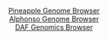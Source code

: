 <div id="Pineapple_Genome_Browser" align="center">
  <a href="https://igv.org/app/?sessionURL=blob:zZNRb5swFIX_i6VWm0TAhgABqZpo1yxp2qxtxtBaVciAIW7BJrYhTaL893nVpr10UvOwaZIf7Cvb95zjzzvQEyEpZyAEtolcEyFgALnk6wVu2prMcUMkCEtcS2IAQUoiCMsJCHegxFLh.PZSn1wq1crQsqhqBw1mFTelY.IGbznDa2nmvLHOeF3jjAusuJDWqcA9t2jVD9Ykw21r6t6O6VoFVtjCdbvkTHKrJaxK1_q.9FcprQjjDUmbrlb0RUCq9WiNhVniD1GyiPKcSDkjm2lxEs2m0VfnPL775J3dxZ8nSewlxwtaMaw6QU4mj8E02_jLx.6buxqTI3s8GgaUzpOL6Q0_cj4enz.3VBB5gnw0GkLbcx0dDWUFef6fXOtBD3Q.RGcTqG5vHucjNDoduytpb1Beoasj._R150OwN0DN806zAPKl8EMEDQd6hmt7gx9TNDIgDHQ.glMQ3j8YQAmcP.nt9zugNq0mBkiy6l7gMQAXBREgHAQQ.igIbHfoD2EQoL2xA52o_1644_g28KEd2baXlrRWGucilayVJmbM7PPSrLYHpjmfxUNxrVDvq3U2ubohncfGi.T6aVb9IUsD6NYvD6iNvkXRP.HuLUJMlR0KW78d88tJpL_X9trduvGqcOLoyya5uJs08NWAXG33sHBKLhqs9H5d0cufvPVYUMyULvRU0ozWVG0SnSNfgxDZjsYW5LzmmkMgquwdNKCBXPj.N57O_mH_HQ--">Pineapple Genome Browser</a>
</div>
<div id="Alphonso_Genome_Browser" align="center">
  <a href="https://igv.org/app/?sessionURL=blob:zZLtbtowGEbvxRLVJoV8AiGRqimwQildu5YCK1UVvQlOcOvYwXaAFHHv86pN.7NK5cemSVGUvHLs5zk5e7TBQhLOUIhc02mbjoMMJFd8O4GipPgKCixRmAGV2EACZ1hglmIU7lEGUsH09lJ_uVKqlKFlEVU2C2A5N6VnQgEvnMFWmikvrD6nFBIuQHEhrZ6ADbdIvmlucQJlaeqzPbNtLUGBBbRccSa5VWKWx1u9X_xrFOeY8QLHRUUVeQ0Q6zw649LM4FM0n0RpiqUc43q0PI3Go2jmnU0Xw05_Mb0.n08785MJyRmoSuDTznBRN9zBfDa4njTc3gL0bbLQk9nz6uaqTvowanifT852JRFYnjq.023Zru96GhBhS7z7n7rrixzZv_c1uRPrmaKXw_vo5kvte3mQVqNAY7jnbzQ_GIjytNJGoHQl_NCxDc_uGG230_zx6HQN2w40H8EJCh8eDaQEpM96.cMeqbrU3iCJ19WrQgbiYokFCpuBbftOELjtlt.yg8A5GHtUCfr34A6mt4Fvu5HrduKMUKWlXsaSldIExsxNmpn5y5E0R3fXrT7zvw39AeTndDXsPjG67l5UTP6RZUv310e__kBd9D2J_ol37wliquRY2fq5v5Azla0992ZcV8XuaXJRJU84a0dv4jkOTcZFAUqv1xP9.tO2DQgCTOnBhkiSEEpUPdcU.RaFjutpaVHKKdcWIpEnH2zDNpy2_fG3nN7h8fAd">Alphonso Genome Browser</a>
</div>


<div id="DAF_Genomics_Browser" align="center">
  <a href="https://igv.org/app/?sessionURL=blob:tZFra9swFIb_iyD9ZDu2fIsNYXhLnaRNOprgprSUcGIfx2a25Uly0yzkv094HYONMgYdSELiXN5X5zmRZ.SiZA0JCTUs17AsohFRsMMa6rbCG6hRkDCHSqBGOObIsUmRhCeSg5CQrBaqspCyFeFwmEGu77FhdZkKQ9gGtLpgnSxQperUgBq.sQYOwkhZrZIlDKFqC9YINoQ0RSF0c9his98eQB0_Y9u.JW7rrpJlr7pVJpSxzMhBuS2bDF_.YuQ_KKtVfog266ivv8bjPBtH1_Pozr5MHqbep4fk82yTeJuLdblvQHYcx9M4ErtpHE_293NvmboiL6KrxVEu_fnAnlxcvrQlRzG2fGvkmNQdeeSskYqlnUJA0oJboeVoPh1p1HH016vtemoGnJUkfHzSiOSQflHpjycij60CRQR.7XpmGmE8Q05CPTBN3woC6jq.YwaBddZOpOPVO5OMk1XgmzSi1DN2UCv9vKz68SmhP4PvhfG3zmr_K6Z7WHEsrmbPA_rxLrqd7Sa3uTdabgY0jhY30RuoNPLm13LGa5Aq9OP5CgYqpVhjI3.Rsc9P5.8-">DAF Genomics Browser</a>
</div>
